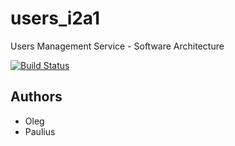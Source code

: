 # users_i2a1
Users Management Service - Software Architecture 

[![Build Status](https://travis-ci.org/Arquisoft/users_i2a1.svg?branch=master)](https://travis-ci.org/Arquisoft/users_i2a1)

## Authors

* Oleg
* Paulius
